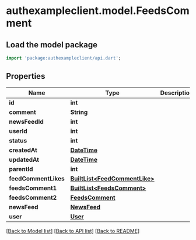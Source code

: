 # authexampleclient.model.FeedsComment

## Load the model package
```dart
import 'package:authexampleclient/api.dart';
```

## Properties
Name | Type | Description | Notes
------------ | ------------- | ------------- | -------------
**id** | **int** |  | [optional] 
**comment** | **String** |  | [optional] 
**newsFeedId** | **int** |  | [optional] 
**userId** | **int** |  | [optional] 
**status** | **int** |  | [optional] 
**createdAt** | [**DateTime**](DateTime.md) |  | [optional] 
**updatedAt** | [**DateTime**](DateTime.md) |  | [optional] 
**parentId** | **int** |  | [optional] 
**feedCommentLikes** | [**BuiltList&lt;FeedCommentLike&gt;**](FeedCommentLike.md) |  | [optional] 
**feedsComment1** | [**BuiltList&lt;FeedsComment&gt;**](FeedsComment.md) |  | [optional] 
**feedsComment2** | [**FeedsComment**](FeedsComment.md) |  | [optional] 
**newsFeed** | [**NewsFeed**](NewsFeed.md) |  | [optional] 
**user** | [**User**](User.md) |  | [optional] 

[[Back to Model list]](../README.md#documentation-for-models) [[Back to API list]](../README.md#documentation-for-api-endpoints) [[Back to README]](../README.md)



